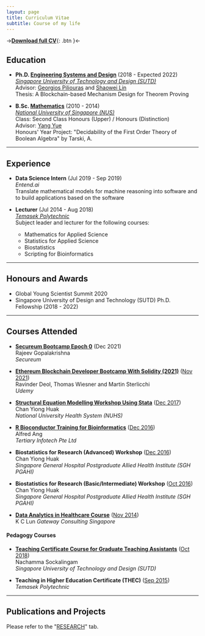 ```yaml
---
layout: page
title: Curriculum Vitae
subtitle: Course of my life
---
```


->[**Download full CV**](documents/Jin_Xing_Lim_CV_161121.pdf){: .btn }<-

## Education

- **Ph.D. [Engineering Systems and Design](https://esd.sutd.edu.sg/)** (2018 - Expected 2022)    
  [*Singapore University of Technology and Design (SUTD)*](https://sutd.edu.sg/)    
  Advisor: [Georgios Piliouras](https://people.sutd.edu.sg/~georgios/) and [Shaowei Lin](https://shaoweilin.github.io/)    
  Thesis: A Blockchain-based Mechanism Design for Theorem Proving
  
- **B.Sc. [Mathematics](https://www.math.nus.edu.sg/)** (2010 - 2014)    
  [*National University of Singapore (NUS)*](https://www.nus.edu.sg/)    
  Class: Second Class Honours (Upper) / Honours (Distinction)    
  Advisor: [Yang Yue](https://discovery.nus.edu.sg/463-yue-yang)    
  Honours' Year Project: "Decidability of the First Order Theory of Boolean Algebra" by Tarski, A.

---

## Experience

- **Data Science Intern** (Jul 2019 - Sep 2019)    
  *Entend.ai*    
  Translate mathematical models for machine reasoning into software and to build applications based on the software

- **Lecturer** (Jul 2014 - Aug 2018)     
  [*Temasek Polytechnic*](https://www.tp.edu.sg/)    
  Subject leader and lecturer for the following courses:
  - Mathematics for Applied Science
  - Statistics for Applied Science 
  - Biostatistics
  - Scripting for Bioinformatics

---

## Honours and Awards

- Global Young Scientist Summit 2020
- Singapore University of Design and Technology (SUTD) Ph.D. Fellowship (2018 - 2022)

---

## Courses Attended

- [**Secureum Bootcamp Epoch 0**](https://secureum.substack.com/p/secureum-bootcamp-for-smart-contract) (Dec 2021)  
  Rajeev Gopalakrishna    
  *Secureum*

- [**Ethereum Blockchain Developer Bootcamp With Solidity (2021)**](https://www.udemy.com/course/blockchain-developer/) ([Nov 2021](documents/EBDBWS2021_Cert.pdf))  
  Ravinder Deol, Thomas Wiesner and Martin Sterlicchi    
  *Udemy*
  
- [**Structural Equation Modelling Workshop Using Stata**](https://medicine.nus.edu.sg/rsu/wp-content/uploads/sites/15/2020/03/SEM_Dec2017.pdf) ([Dec 2017](documents/SEMWUS_cert.pdf))    
  Chan Yiong Huak    
  *National University Health System (NUHS)*    
  
- [**R Bioconductor Training for Bioinformatics**](https://www.tertiarycourses.com.sg/r-bioconductor-training-bioinformatics.html) ([Dec 2016](documents/RBTB_cert.pdf))    
  Alfred Ang    
  *Tertiary Infotech Pte Ltd*    
  
- **Biostatistics for Research (Advanced) Workshop** ([Dec 2016](documents/BRAW_cert.pdf))    
  Chan Yiong Huak    
  *Singapore General Hospital Postgraduate Allied Health Institute (SGH PGAHI)*    
  
- **Biostatistics for Research (Basic/Intermediate) Workshop** ([Oct 2016](documents/BRBIW_cert.pdf))    
  Chan Yiong Huak    
  *Singapore General Hospital Postgraduate Allied Health Institute (SGH PGAHI)*    

- [**Data Analytics in Healthcare Course**](http://gatewaypl.com/gw/courses/dahc/) ([Nov 2014](documents/DAHC_cert.pdf))    
  K C Lun
  *Gateway Consulting Singapore*
  
#### Pedagogy Courses

- [**Teaching Certificate Course for Graduate Teaching Assistants**](https://www.sutd.edu.sg/learningsciences/Teaching/Pedagogical-workshops-for-Graduate-Teaching-Assist) ([Oct 2018](documents/TASETL_cert.pdf))    
  Nachamma Sockalingam    
  *Singapore University of Technology and Design (SUTD)*    
  
- **Teaching in Higher Education Certificate (THEC)** ([Sep 2015](documents/THEC_cert.pdf))    
  *Temasek Polytechnic*    
  
---

## Publications and Projects

Please refer to the "[RESEARCH](https://jinxinglim.github.io/research/)" tab.

